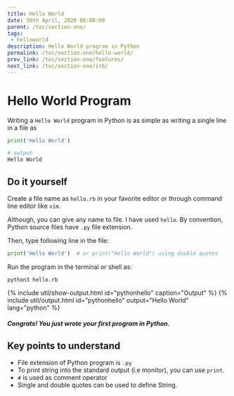 ```yaml
---
title: Hello World
date: 30th April, 2020 08:00:00
parent: /toc/section-one/
tags:
 - helloworld
description: Hello World program in Python
permalink: /toc/section-one/hello-world/
prev_link: /toc/section-one/features/
next_link: /toc/section-one/irb/
---
```


# Hello World Program

Writing a `Hello World` program in Python is as simple as writing a single line in
a file as

```python
print('Hello World')

# output
Hello World
```

## Do it yourself

Create a file name as `hello.rb` in your favorite editor or through command line editor like `vim`.

Although, you can give any name to file. I have used `hello`.
By convention, Python source files have `.py` file extension.

Then, type following line in the file:

```python
print('Hello World')  # or print("Hello World") using double quotes
```

Run the program in the terminal or shell as:

```shell
python3 hello.rb
```

{% include util/show-output.html id="pythonhello" caption="Output" %}
{% include util/output.html id="pythonhello" output="Hello World" lang="python" %}

##### Congrats! You just wrote your first program in Python.

## Key points to understand

- File extension of Python program is `.py`
- To print string into the standard output (i.e monitor), you can use `print`.
- `#` is used as comment operator
- Single and double quotes can be used to define String.
